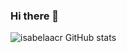 ### Hi there 👋
![isabelaacr GitHub stats](https://github-readme-stats.vercel.app/api?username=isabelaacr&show_icons=true&theme=radical)
<!--
**isabelaacr/isabelaacr** is a ✨ _special_ ✨ repository because its `README.md` (this file) appears on your GitHub profile.

Here are some ideas to get you started:

- 🔭 I’m currently working on ...
- 🌱 I’m currently learning ...
- 👯 I’m looking to collaborate on ...
- 🤔 I’m looking for help with ...
- 💬 Ask me about ...
- 📫 How to reach me: ...
- 😄 Pronouns: ...
- ⚡ Fun fact: ...
-->
